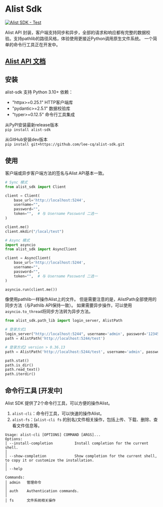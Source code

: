 # Alist Sdk

[![Alist SDK - Test](https://github.com/lee-cq/alist-sdk/actions/workflows/CI.yaml/badge.svg)](https://github.com/lee-cq/alist-sdk/actions/workflows/CI.yaml)

Alist API 封装，客户端支持同步和异步，全部的请求和响应都有完整的数据校验。支持pathlib的路径风格，体验使用更接近Python调用原生文件系统。
一个简单的命令行工具正在开发中。


## [Alist API 文档](https://alist.nn.ci/zh/guide/api/)

## 安装

alist-sdk 支持 Python 3.10+
依赖：

- "httpx>=0.25.1"       HTTP客户端库
- "pydantic>=2.5.1"      数据校验库
- "typer>=0.12.5"        命令行工具集成



从PyPI安装最新release版本  
`pip install alist-sdk`

从GitHub安装dev版本  
`pip install git+https://github.com/lee-cq/alist-sdk.git`

## 使用

客户端或异步客户端方法的签名与Alist API基本一致。

```python
# Sync 模式
from alist_sdk import Client

client = Client(
    base_url='http://localhost:5244',
    username="",
    password="",
    token="",  # 与 Username Password 二选一
)

client.me()
client.mkdir("/local/test")
```

```python
# Async 模式
import asyncio
from alist_sdk import AsyncClient

client = AsyncClient(
    base_url='http://localhost:5244',
    username="",
    password="",
    token="",  # 与 Username Password 二选一
)

asyncio.run(client.me())
```

像使用pathlib一样操作Alist上的文件。
但是需要注意的是，AlistPath全部使用的同步方法（与Pathlib API保持一致）。
如果需要异步操作，可以使用`asyncio.to_thread`将同步方法转为异步方法。

```python
from alist_sdk.path_lib import login_server, AlistPath

# 登录方式1
login_server("http://localhost:5244", username='admin', password='123456')
path = AlistPath('http://localhost:5244/test')

# 登录方式2 version > 0.36.13
path = AlistPath('http://localhost:5244/test', username='admin', password='123456')

path.stat()
path.is_dir()
path.read_text()
path.iterdir()
```

## 命令行工具 [开发中]

Alist SDK 提供了2个命令行工具，可以方便的操作Alist。

1. `alist-cli`：命令行工具，可以快速的操作Alist。
2. `alist-fs`：(`alist-cli fs` 的别名)文件相关操作，包括上传、下载、删除、查看文件信息等。

```
Usage: alist-cli [OPTIONS] COMMAND [ARGS]...
Options:
│ --install-completion          Install completion for the current shell.                                                                                                                                                            │
│ --show-completion             Show completion for the current shell, to copy it or customize the installation.                                                                                                                     │
│ --help   
    
Commands:
│ admin   管理命令                                                                                                                                                                                                                   │
│ auth    Authentication commands.                                                                                                                                                                                                   │
│ fs      文件系统相关操作  
```
